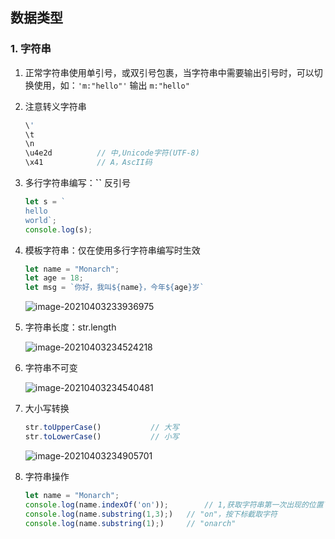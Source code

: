 ## 数据类型

### 1. 字符串

1. 正常字符串使用单引号，或双引号包裹，当字符串中需要输出引号时，可以切换使用，如：`'m:"hello"'` 输出 `m:"hello"` 

2. 注意转义字符串

    ```javascript
    \'
    \t
    \n
    \u4e2d			// 中,Unicode字符(UTF-8)
    \x41			// A，AscII码		
    ```

3. 多行字符串编写：**\``** 反引号

    ```javascript
    let s = `
    hello
    world`;
    console.log(s);
    ```

4. 模板字符串：仅在使用多行字符串编写时生效

    ```javascript
    let name = "Monarch";
    let age = 18;
    let msg = `你好，我叫${name}，今年${age}岁`
    ```

    ![image-20210403233936975](https://img2020.cnblogs.com/blog/2213660/202104/2213660-20210403233936293-1929755115.png) 

5. 字符串长度：str.length

    ![image-20210403234524218](https://img2020.cnblogs.com/blog/2213660/202104/2213660-20210403234523414-388310196.png) 

6. 字符串不可变

    ![image-20210403234540481](https://img2020.cnblogs.com/blog/2213660/202104/2213660-20210403234539660-1239179881.png) 

7. 大小写转换

    ```javascript
    str.toUpperCase()			// 大写
    str.toLowerCase()			// 小写
    ```

    ![image-20210403234905701](https://img2020.cnblogs.com/blog/2213660/202104/2213660-20210403234904916-2049602366.png) 

8. 字符串操作

    ```javascript
    let name = "Monarch";
    console.log(name.indexOf('on'));		// 1,获取字符串第一次出现的位置下标
    console.log(name.substring(1,3);)	// "on"，按下标截取字符
    console.log(name.substring(1);)		// "onarch"
    ```

    

